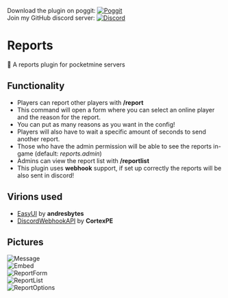 Download the plugin on poggit: [![Poggit](https://poggit.pmmp.io/shield.state/Reports)](https://poggit.pmmp.io/p/Reports) <br>
Join my GitHub discord server: [![Discord](https://img.shields.io/discord/732039634745425972?color=%2392e5fc&label=discord)](https://discord.gg/bsFSwTR)

# Reports
📢 A reports plugin for pocketmine servers

## Functionality

- Players can report other players with **/report**
- This command will open a form where you can select an online player and the reason for the report.
- You can put as many reasons as you want in the config!
- Players will also have to wait a specific amount of seconds to send another report.
- Those who have the admin permission will be able to see the reports in-game (default: *reports.admin*)
- Admins can view the report list with **/reportlist**
- This plugin uses **webhook** support, if set up correctly the reports will be also sent in discord!

## Virions used

- [EasyUI](https://github.com/andresbytes/EasyUI) by **andresbytes** <br>
- [DiscordWebhookAPI](https://github.com/CortexPE/DiscordWebhookAPI) by **CortexPE**

## Pictures

![Message](https://i.imgur.com/diNb78e.png) <br>
![Embed](https://i.imgur.com/aQlwKSN.png) <br>
![ReportForm](https://i.imgur.com/aLmxB2W.png) <br>
![ReportList](https://i.imgur.com/1OLwuMq.png) <br>
![ReportOptions](https://i.imgur.com/rzHdnzZ.png)
